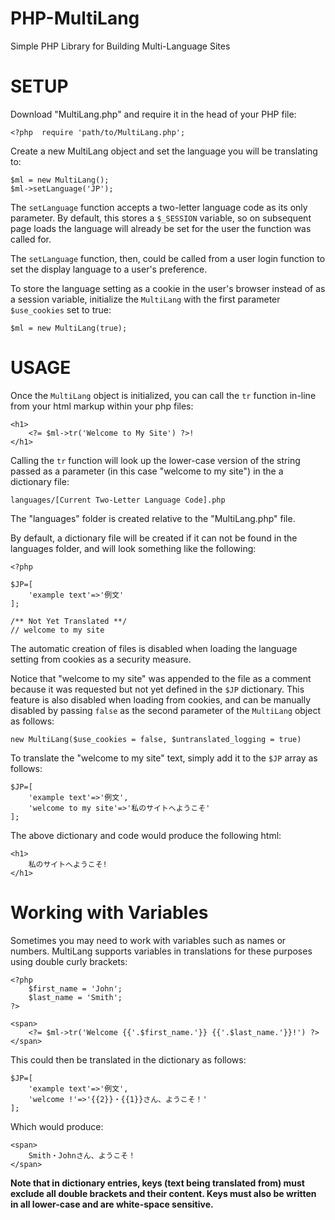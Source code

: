 # PHP-MultiLang

Simple PHP Library for Building Multi-Language Sites

# SETUP

Download "MultiLang.php" and require it in the head of your PHP file:

    <?php  require 'path/to/MultiLang.php';

Create a new MultiLang object and set the language you will be translating to:

    $ml = new MultiLang();
    $ml->setLanguage('JP');

The `setLanguage` function accepts a two-letter language code as its only parameter.
By default, this stores a `$_SESSION` variable, so on subsequent page loads the language will already be set for the user the function was called for.

The `setLanguage` function, then, could be called from a user login function to set the display language to a user's preference.

To store the language setting as a cookie in the user's browser instead of as a session variable, initialize the `MultiLang` with the first parameter `$use_cookies` set to true: 

`$ml = new MultiLang(true);`

# USAGE

Once the `MultiLang` object is initialized, you can call the `tr` function in-line from your html markup within your php files:


    <h1>
		<?= $ml->tr('Welcome to My Site') ?>!
	</h1>

Calling the `tr` function will look up the lower-case version of the string passed as a parameter (in this case "welcome to my site") in the a dictionary file: 

    languages/[Current Two-Letter Language Code].php

The "languages" folder is created relative to the "MultiLang.php" file.

By default, a dictionary file will be created if it can not be found in the languages folder, and will look something like the following:

	<?php

	$JP=[
    	'example text'=>'例文'
	];

	/** Not Yet Translated **/
	// welcome to my site

The automatic creation of files is disabled when loading the language setting from cookies as a security measure.

Notice that "welcome to my site" was appended to the file as a comment because it was requested but not yet defined in the `$JP` dictionary. This feature is also disabled when loading from cookies, and can be manually disabled by passing `false` as the second parameter of the `MultiLang` object as follows:

	new MultiLang($use_cookies = false, $untranslated_logging = true)


To translate the "welcome to my site" text, simply add it to the `$JP` array as follows:

	$JP=[
    	'example text'=>'例文',
    	'welcome to my site'=>'私のサイトへようこそ'
	];

The above dictionary and code would produce the following html:

	<h1>
		私のサイトへようこそ!
	</h1>


# Working with Variables

Sometimes you may need to work with variables such as names or numbers.
MultiLang supports variables in translations for these purposes using double curly brackets:

	<?php
		$first_name = 'John';
		$last_name = 'Smith';
	?>

	<span>
		<?= $ml->tr('Welcome {{'.$first_name.'}} {{'.$last_name.'}}!') ?>
	</span>

This could then be translated in the dictionary as follows:

	$JP=[
    	'example text'=>'例文',
    	'welcome !'=>'{{2}}・{{1}}さん、ようこそ！'
	];

Which would produce:

	<span>
		Smith・Johnさん、ようこそ！
	</span>

**Note that in dictionary entries, keys (text being translated from) must exclude all double brackets and their content. Keys must also be written in all lower-case and are white-space sensitive.**
